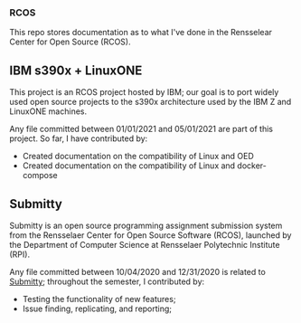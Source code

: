 ### RCOS ###
This repo stores documentation as to what I've done in the Rensselear Center for Open Source (RCOS).

## IBM s390x + LinuxONE ##
This project is an RCOS project hosted by IBM; our goal is to port widely used open source projects to
the s390x architecture used by the IBM Z and LinuxONE machines.

Any file committed between 01/01/2021 and 05/01/2021 are part of this project.  So far, I have
contributed by:

- Created documentation on the compatibility of Linux and OED
- Created documentation on the compatibility of Linux and docker-compose

## Submitty ##
Submitty is an open source programming assignment submission system from the Rensselaer Center for
Open Source Software (RCOS), launched by the Department of Computer Science at Rensselaer Polytechnic
Institute (RPI).

Any file committed between 10/04/2020 and 12/31/2020 is related to [Submitty](https://github.com/Submitty/Submitty);
throughout the semester, I contributed by:

- Testing the functionality of new features;
- Issue finding, replicating, and reporting;
